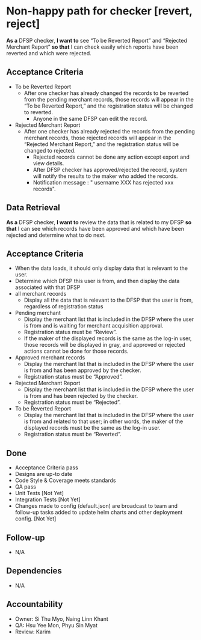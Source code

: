 # Non-happy path for checker [revert, reject] 

 **As a** DFSP checker,  **I want to** see “To be Reverted Report” and “Rejected Merchant Report” **so that** I can check easily which reports have been reverted and which were rejected.  

## Acceptance Criteria 

* To be Reverted Report
  * After one checker has already changed the records to be reverted from the pending merchant records, those records will appear in the “To be Reverted Report,” and the registration status will be changed to reverted.
    * Anyone in the same DFSP can edit the record.
* Rejected Merchant Report
  * After one checker has already rejected the records from the pending merchant records, those rejected records will appear in the “Rejected Merchant Report,” and the registration status will be changed to rejected. 
    * Rejected records cannot be done any action except export and view details. 
    * After DFSP checker has approved/rejected the record, system will notify the results to the maker who added the records.
    * Notification message : " username XXX has rejected xxx records".


## Data Retrieval

 **As a** DFSP checker, **I want to** review the data that is related to my DFSP **so that** I can see which records have been approved and which have been rejected and determine what to do next.  

## Acceptance Criteria 

 * When the data loads, it should only display data that is relevant to the user. 
* Determine which DFSP this user is from, and then display the data associated with that DFSP
* all merchant records 
    * Display all the data that is relevant to the DFSP that the user is from, regardless of registration status 
* Pending merchant 
    * Display the merchant list that is included in the DFSP where the user is from and is waiting for merchant acquisition approval. 
    * Registration status must be “Review”. 
    * If the maker of the displayed records is the same as the log-in user, those records will be displayed in gray, and approved or rejected actions cannot be done for those records. 
* Approved merchant records 
    * Display the merchant list that is included in the DFSP where the user is from and has been approved by the checker. 
    * Registration status must be “Approved”. 
* Rejected Merchant Report   
    * Display the merchant list that is included in the DFSP where the user is from and has been rejected by the checker. 
    * Registration status must be “Rejected”. 
* To be Reverted Report   
    * Display the merchant list that is included in the DFSP where the user is from and related to that user; in other words, the maker of the displayed records must be the same as the log-in user. 
    * Registration status must be “Reverted”. 


## Done
 * Acceptance Criteria pass 
 * Designs are up-to date 
 * Code Style & Coverage meets standards 
 * QA pass 
 * Unit Tests [Not Yet]
 * Integration Tests [Not Yet] 
 * Changes made to config (default.json) are broadcast to team and follow-up tasks added to update helm charts and other deployment config. [Not Yet]


## Follow-up 
 * N/A 
  

## Dependencies
 * N/A 

  
## Accountability
 * Owner: Si Thu Myo, Naing Linn Khant
 * QA: Hsu Yee Mon, Phyu Sin Myat  
 * Review: Karim